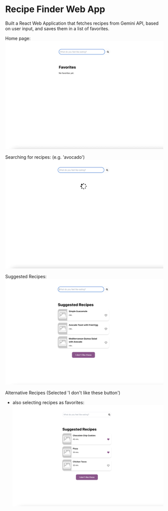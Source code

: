 # Recipe Finder Web App
Built a React Web Application that fetches recipes from Gemini API, based on user input, and saves them in a list of favorites.

Home page:
![Home page](public/Screenshot-first-page.png)

Searching for recipes: (e.g. 'avocado')
![Loading page](public/Screenshot-loading.png)

Suggested Recipes:
![Suggested Recipes](public/Screenshot-search-res-avocado.png)

Alternative Recipes (Selected 'I don't like these button')
- also selecting recipes as favorites:
![Alternatives](public/Screenshot-alternatives-add-fav.png)

